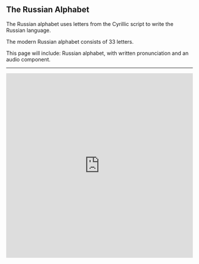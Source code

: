 <h2> The Russian Alphabet </h2> 

<p> The Russian alphabet uses letters from the Cyrillic script to write the Russian language. </p>
<p>The modern Russian alphabet consists of 33 letters.</p>

<p>This page will include: Russian alphabet, with written pronunciation and an audio component.</p>

<hr>

<iframe src="https://quizlet.com/202516179/learn/embed?i=ejr67&x=1jj1" height="500" width="100%" style="border:0"></iframe>
